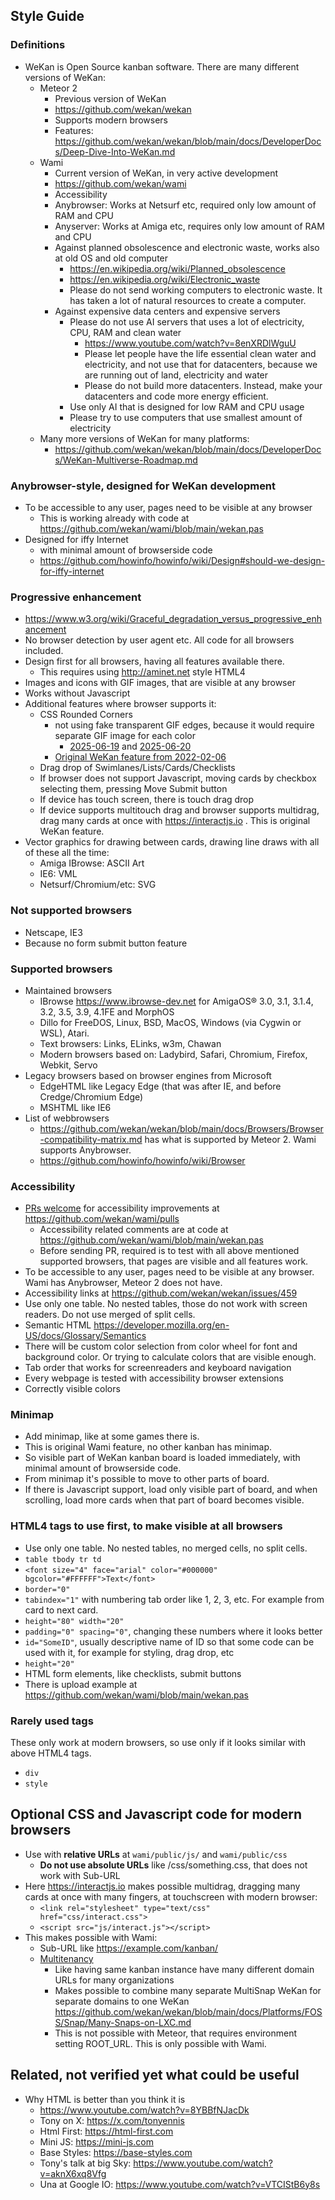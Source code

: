 ## Style Guide

### Definitions

- WeKan is Open Source kanban software. There are many different versions of WeKan:
  - Meteor 2
    - Previous version of WeKan
    - https://github.com/wekan/wekan
    - Supports modern browsers
    - Features: https://github.com/wekan/wekan/blob/main/docs/DeveloperDocs/Deep-Dive-Into-WeKan.md
  - Wami
    - Current version of WeKan, in very active development
    - https://github.com/wekan/wami
    - Accessibility
    - Anybrowser: Works at Netsurf etc, required only low amount of RAM and CPU
    - Anyserver: Works at Amiga etc, requires only low amount of RAM and CPU
    - Against planned obsolescence and electronic waste, works also at old OS and old computer
        - https://en.wikipedia.org/wiki/Planned_obsolescence
        - https://en.wikipedia.org/wiki/Electronic_waste
        - Please do not send working computers to electronic waste. It has taken a lot of natural resources to create a computer.
    - Against expensive data centers and expensive servers
      - Please do not use AI servers that uses a lot of electricity, CPU, RAM and clean water
        - https://www.youtube.com/watch?v=8enXRDlWguU
        - Please let people have the life essential clean water and electricity, and not use that for datacenters, because we are running out of land, electricity and water
        - Please do not build more datacenters. Instead, make your datacenters and code more energy efficient.
      - Use only AI that is designed for low RAM and CPU usage
      - Please try to use computers that use smallest amount of electricity
  - Many more versions of WeKan for many platforms:
    - https://github.com/wekan/wekan/blob/main/docs/DeveloperDocs/WeKan-Multiverse-Roadmap.md

### Anybrowser-style, designed for WeKan development

- To be accessible to any user, pages need to be visible at any browser
  - This is working already with code at https://github.com/wekan/wami/blob/main/wekan.pas
- Designed for iffy Internet
  - with minimal amount of browserside code
  - https://github.com/howinfo/howinfo/wiki/Design#should-we-design-for-iffy-internet

### Progressive enhancement

  - https://www.w3.org/wiki/Graceful_degradation_versus_progressive_enhancement
  - No browser detection by user agent etc. All code for all browsers included.
  - Design first for all browsers, having all features available there.
    - This requires using http://aminet.net style HTML4
  - Images and icons with GIF images, that are visible at any browser
  - Works without Javascript
  - Additional features where browser supports it:
    - CSS Rounded Corners
      - not using fake transparent GIF edges, because it would require separate GIF image for each color
        - [2025-06-19](https://github.com/wekan/wami/commit/60a6d583#diff-55eb6b0b766ec41c008ef615b2f1d3e24ba16b8c8ba549a84c5e73e2ab54344bR15-R17) and [2025-06-20](https://github.com/wekan/wami/commit/31ba33b37ab4b867fd2e344bf5ad004085745cb4)
      - [Original WeKan feature from 2022-02-06](https://github.com/wekan/wekan/issues/4326)
    - Drag drop of Swimlanes/Lists/Cards/Checklists
    - If browser does not support Javascript, moving cards by checkbox selecting them, pressing Move Submit button
    - If device has touch screen, there is touch drag drop
    - If device supports multitouch drag and browser supports multidrag, drag many cards at once with https://interactjs.io . This is original WeKan feature.
  - Vector graphics for drawing between cards, drawing line draws with all of these all the time:
    - Amiga IBrowse: ASCII Art
    - IE6: VML
    - Netsurf/Chromium/etc: SVG

### Not supported browsers

- Netscape, IE3
- Because no form submit button feature

### Supported browsers

- Maintained browsers
  - IBrowse https://www.ibrowse-dev.net for AmigaOS® 3.0, 3.1, 3.1.4, 3.2, 3.5, 3.9, 4.1FE and MorphOS
  - Dillo for FreeDOS, Linux, BSD, MacOS, Windows (via Cygwin or WSL), Atari.
  - Text browsers: Links, ELinks, w3m, Chawan
  - Modern browsers based on: Ladybird, Safari, Chromium, Firefox, Webkit, Servo
- Legacy browsers based on browser engines from Microsoft
  - EdgeHTML like Legacy Edge (that was after IE, and before Credge/Chromium Edge)
  - MSHTML like IE6
- List of webbrowsers
  - https://github.com/wekan/wekan/blob/main/docs/Browsers/Browser-compatibility-matrix.md has what is supported by Meteor 2. Wami supports Anybrowser.
  - https://github.com/howinfo/howinfo/wiki/Browser

### Accessibility

- [PRs welcome](MakingPullRequest.md) for accessibility improvements at https://github.com/wekan/wami/pulls
  - Accessibility related comments are at code at https://github.com/wekan/wami/blob/main/wekan.pas
  - Before sending PR, required is to test with all above mentioned supported browsers, that pages are visible and all features work.
- To be accessible to any user, pages need to be visible at any browser. Wami has Anybrowser, Meteor 2 does not have.
- Accessibility links at https://github.com/wekan/wekan/issues/459
- Use only one table. No nested tables, those do not work with screen readers. Do not use merged of split cells.
- Semantic HTML https://developer.mozilla.org/en-US/docs/Glossary/Semantics
- There will be custom color selection from color wheel for font and background color. Or trying to calculate colors that are visible enough.
- Tab order that works for screenreaders and keyboard navigation
- Every webpage is tested with accessibility browser extensions
- Correctly visible colors

### Minimap

- Add minimap, like at some games there is.
- This is original Wami feature, no other kanban has minimap.
- So visible part of WeKan kanban board is loaded immediately, with minimal amount of browserside code.
- From minimap it's possible to move to other parts of board.
- If there is Javascript support, load only visible part of board, and when scrolling, load more cards when that part of board becomes visible.

### HTML4 tags to use first, to make visible at all browsers

- Use only one table. No nested tables, no merged cells, no split cells.
- <code>table tbody tr td</code>
- <code>&lt;font size="4" face="arial" color="#000000" bgcolor="#FFFFFF"&gt;Text&lt;/font&gt;</code>
- <code>border="0"</code>
- <code>tabindex="1"</code> with numbering tab order like 1, 2, 3, etc. For example from card to next card.
- <code>height="80" width="20"</code>
- <code>padding="0" spacing="0"</code>, changing these numbers where it looks better
- <code>id="SomeID"</code>, usually descriptive name of ID so that some code can be used with it, for example for styling, drag drop, etc
- <code>height="20"</code>
- HTML form elements, like checklists, submit buttons
- There is upload example at https://github.com/wekan/wami/blob/main/wekan.pas

### Rarely used tags

These only work at modern browsers, so use only if it looks similar with above HTML4 tags.

- <code>div</code>
- <code>style</code>

## Optional CSS and Javascript code for modern browsers

- Use with <b>relative URLs</b> at <code>wami/public/js/</code> and <code>wami/public/css</code>
  - <b>Do not use absolute URLs</b> like /css/something.css, that does not work with Sub-URL
- Here https://interactjs.io makes possible multidrag, dragging many cards at once with many fingers, at touchscreen with modern browser:
  - <code>&lt;link rel="stylesheet" type="text/css" href="css/interact.css"&gt;</code>
  - <code>&lt;script src="js/interact.js"&gt;&lt;/script&gt;</code>
- This makes possible with Wami:
    - Sub-URL like https://example.com/kanban/
    - [Multitenancy](https://en.wikipedia.org/wiki/Multitenancy)
      - Like having same kanban instance have many different domain URLs for many organizations
      - Makes possible to combine many separate MultiSnap WeKan for separate domains to one WeKan https://github.com/wekan/wekan/blob/main/docs/Platforms/FOSS/Snap/Many-Snaps-on-LXC.md
      - This is not possible with Meteor, that requires environment setting ROOT_URL. This is only possible with Wami.

## Related, not verified yet what could be useful

- Why HTML is better than you think it is
  - https://www.youtube.com/watch?v=8YBBfNJacDk
  - Tony on X: https://x.com/tonyennis
  - Html First: https://html-first.com
  - Mini JS: https://mini-js.com
  - Base Styles: https://base-styles.com
  - Tony's talk at big Sky: https://www.youtube.com/watch?v=aknX6xq8Vfg
  - Una at Google IO: https://www.youtube.com/watch?v=VTCIStB6y8s


